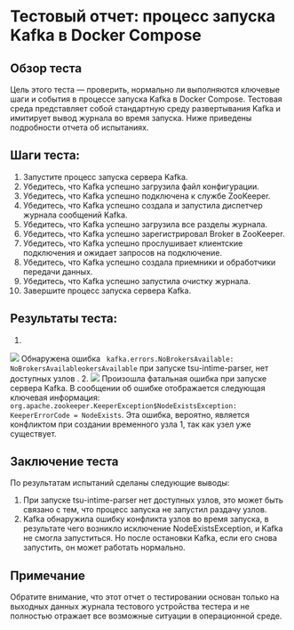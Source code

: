# Тестовый отчет: процесс запуска Kafka в Docker Compose


## Обзор теста
Цель этого теста — проверить, нормально ли выполняются ключевые шаги и события в процессе запуска Kafka в Docker Compose. Тестовая среда представляет собой стандартную среду развертывания Kafka и имитирует вывод журнала во время запуска. Ниже приведены подробности отчета об испытаниях.

## Шаги теста:
1. Запустите процесс запуска сервера Kafka.
2. Убедитесь, что Kafka успешно загрузила файл конфигурации.
3. Убедитесь, что Kafka успешно подключена к службе ZooKeeper.
4. Убедитесь, что Kafka успешно создала и запустила диспетчер журнала сообщений Kafka.
5. Убедитесь, что Kafka успешно загрузила все разделы журнала.
6. Убедитесь, что Kafka успешно зарегистрировал Broker в ZooKeeper.
7. Убедитесь, что Kafka успешно прослушивает клиентские подключения и ожидает запросов на подключение.
8. Убедитесь, что Kafka успешно создала приемники и обработчики передачи данных.
9. Убедитесь, что Kafka успешно запустила очистку журнала.
10. Завершите процесс запуска сервера Kafka.

## Результаты теста:
1. 
![](https://huatu.98youxi.com/markdown/work/uploads/upload_933cc93dfbc6d21d64d4087455fa4239.png)
Обнаружена ошибка ` kafka.errors.NoBrokersAvailable: NoBrokersAvailableokersAvailable`   при запуске tsu-intime-parser, нет доступных узлов .
 2.
![](https://huatu.98youxi.com/markdown/work/uploads/upload_977c1a4716f38a7c44288f8057031c51.png)
Произошла фатальная ошибка при запуске сервера Kafka. В сообщении об ошибке отображается следующая ключевая информация: `org.apache.zookeeper.KeeperException$NodeExistsException: KeeperErrorCode = NodeExists`. Эта ошибка, вероятно, является конфликтом при создании временного узла 1, так как узел уже существует.


## Заключение теста
По результатам испытаний сделаны следующие выводы:
1. При запуске tsu-intime-parser нет доступных узлов, это может быть связано с тем, что процесс запуска не запустил раздачу узлов.
2. Kafka обнаружила ошибку конфликта узлов во время запуска, в результате чего возникло исключение NodeExistsException, и Kafka не смогла запуститься.
Но после остановки Kafka, если его снова запустить, он может работать нормально.

## Примечание
Обратите внимание, что этот отчет о тестировании основан только на выходных данных журнала тестового устройства тестера и не полностью отражает все возможные ситуации в операционной среде.